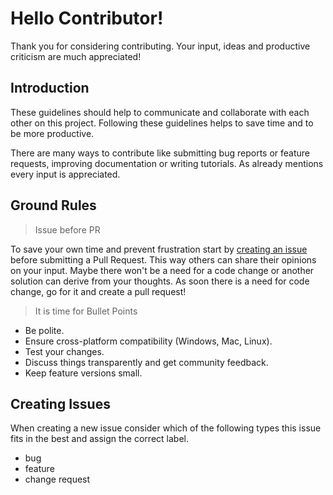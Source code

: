 # Hello Contributor!
Thank you for considering contributing. Your input, ideas and productive criticism are much appreciated!


## Introduction
These guidelines should help to communicate and collaborate with each other on this project.
Following these guidelines helps to save time and to be more productive.

There are many ways to contribute like submitting bug reports or feature requests, 
improving documentation or writing tutorials. As already mentions every input is appreciated.


## Ground Rules

> Issue before PR

To save your own time and prevent frustration start by 
[creating an issue](https://github.com/emakina-cee-oss/generator-emakinacee-react/blob/master/CONTRIBUTING.md#creating-issues) 
before submitting a Pull Request. This way others can share their opinions on your input.
Maybe there won't be a need for a code change or another solution can derive from your thoughts.
As soon there is a need for code change, go for it and create a pull request!

> It is time for Bullet Points

* Be polite.
* Ensure cross-platform compatibility (Windows, Mac, Linux).
* Test your changes.
* Discuss things transparently and get community feedback.
* Keep feature versions small.


## Creating Issues
When creating a new issue consider which of the following types this issue fits in the best and assign
the correct label.

* bug
* feature
* change request
